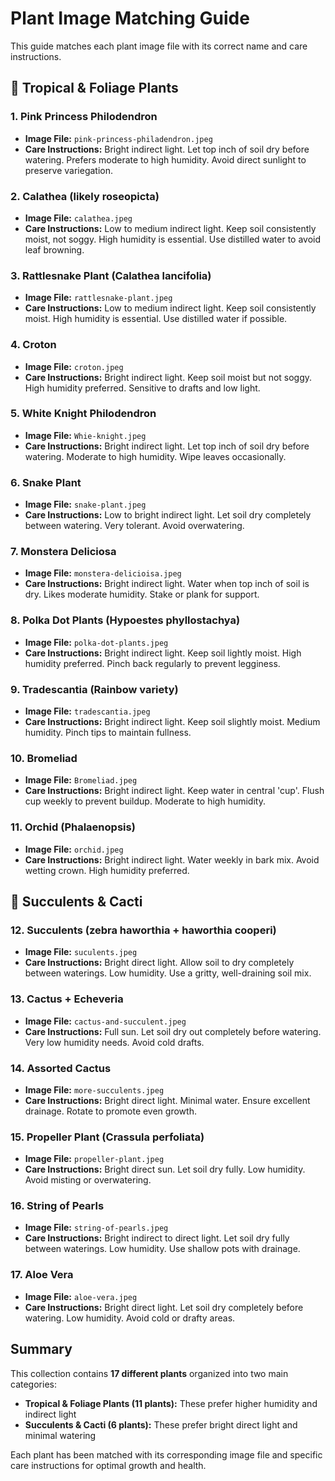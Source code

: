 # Plant Image Matching Guide

This guide matches each plant image file with its correct name and care instructions.

## 🌺 Tropical & Foliage Plants

### 1. Pink Princess Philodendron
- **Image File:** `pink-princess-philadendron.jpeg`
- **Care Instructions:** Bright indirect light. Let top inch of soil dry before watering. Prefers moderate to high humidity. Avoid direct sunlight to preserve variegation.

### 2. Calathea (likely roseopicta)
- **Image File:** `calathea.jpeg`
- **Care Instructions:** Low to medium indirect light. Keep soil consistently moist, not soggy. High humidity is essential. Use distilled water to avoid leaf browning.

### 3. Rattlesnake Plant (Calathea lancifolia)
- **Image File:** `rattlesnake-plant.jpeg`
- **Care Instructions:** Low to medium indirect light. Keep soil consistently moist. High humidity is essential. Use distilled water if possible.

### 4. Croton
- **Image File:** `croton.jpeg`
- **Care Instructions:** Bright indirect light. Keep soil moist but not soggy. High humidity preferred. Sensitive to drafts and low light.

### 5. White Knight Philodendron
- **Image File:** `Whie-knight.jpeg`
- **Care Instructions:** Bright indirect light. Let top inch of soil dry before watering. Moderate to high humidity. Wipe leaves occasionally.

### 6. Snake Plant
- **Image File:** `snake-plant.jpeg`
- **Care Instructions:** Low to bright indirect light. Let soil dry completely between watering. Very tolerant. Avoid overwatering.

### 7. Monstera Deliciosa
- **Image File:** `monstera-delicioisa.jpeg`
- **Care Instructions:** Bright indirect light. Water when top inch of soil is dry. Likes moderate humidity. Stake or plank for support.

### 8. Polka Dot Plants (Hypoestes phyllostachya)
- **Image File:** `polka-dot-plants.jpeg`
- **Care Instructions:** Bright indirect light. Keep soil lightly moist. High humidity preferred. Pinch back regularly to prevent legginess.

### 9. Tradescantia (Rainbow variety)
- **Image File:** `tradescantia.jpeg`
- **Care Instructions:** Bright indirect light. Keep soil slightly moist. Medium humidity. Pinch tips to maintain fullness.

### 10. Bromeliad
- **Image File:** `Bromeliad.jpeg`
- **Care Instructions:** Bright indirect light. Keep water in central 'cup'. Flush cup weekly to prevent buildup. Moderate to high humidity.

### 11. Orchid (Phalaenopsis)
- **Image File:** `orchid.jpeg`
- **Care Instructions:** Bright indirect light. Water weekly in bark mix. Avoid wetting crown. High humidity preferred.

## 🌵 Succulents & Cacti

### 12. Succulents (zebra haworthia + haworthia cooperi)
- **Image File:** `suculents.jpeg`
- **Care Instructions:** Bright direct light. Allow soil to dry completely between waterings. Low humidity. Use a gritty, well-draining soil mix.

### 13. Cactus + Echeveria
- **Image File:** `cactus-and-succulent.jpeg`
- **Care Instructions:** Full sun. Let soil dry out completely before watering. Very low humidity needs. Avoid cold drafts.

### 14. Assorted Cactus
- **Image File:** `more-succulents.jpeg`
- **Care Instructions:** Bright direct light. Minimal water. Ensure excellent drainage. Rotate to promote even growth.

### 15. Propeller Plant (Crassula perfoliata)
- **Image File:** `propeller-plant.jpeg`
- **Care Instructions:** Bright direct sun. Let soil dry fully. Low humidity. Avoid misting or overwatering.

### 16. String of Pearls
- **Image File:** `string-of-pearls.jpeg`
- **Care Instructions:** Bright indirect to direct light. Let soil dry fully between waterings. Low humidity. Use shallow pots with drainage.

### 17. Aloe Vera
- **Image File:** `aloe-vera.jpeg`
- **Care Instructions:** Bright direct light. Let soil dry completely before watering. Low humidity. Avoid cold or drafty areas.

## Summary

This collection contains **17 different plants** organized into two main categories:
- **Tropical & Foliage Plants (11 plants):** These prefer higher humidity and indirect light
- **Succulents & Cacti (6 plants):** These prefer bright direct light and minimal watering

Each plant has been matched with its corresponding image file and specific care instructions for optimal growth and health. 